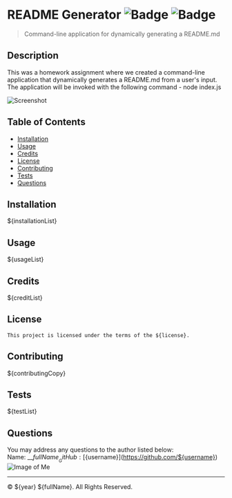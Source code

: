 # README Generator   ![Badge](https://img.shields.io/npm/v/npm) ![Badge](https://img.shields.io/npm/l/node)  
> Command-line application for dynamically generating a README.md   


## Description  
This was a homework assignment where we created a command-line application that dynamically generates a README.md from a user's input. The application will be invoked with the following command - node index.js

![Screenshot](${screenshotUrl})  


## Table of Contents  
* [Installation](#installation)
* [Usage](#usage)
* [Credits](#credits)
* [License](#license)
* [Contributing](#contributing)
* [Tests](#tests)
* [Questions](#questions)


## Installation  
${installationList}


## Usage  
${usageList}


## Credits  
${creditList}


## License  
    This project is licensed under the terms of the ${license}.


## Contributing  
${contributingCopy}


## Tests  
${testList}


## Questions
You may address any questions to the author listed below:  
Name: __${fullName}__  
GitHub: [${username}](https://github.com/${username})
![Image of Me](${avatarUrl})


---
© ${year} ${fullName}. All Rights Reserved.